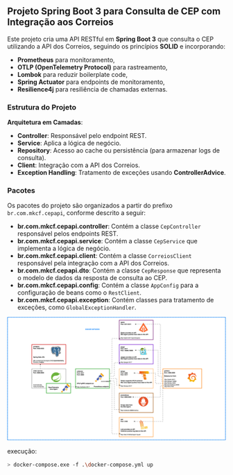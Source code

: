 ## Projeto Spring Boot 3 para Consulta de CEP com Integração aos Correios

Este projeto cria uma API RESTful em **Spring Boot 3** que consulta o CEP utilizando a API dos Correios, seguindo os princípios **SOLID** e incorporando:
- **Prometheus** para monitoramento,
- **OTLP (OpenTelemetry Protocol)** para rastreamento,
- **Lombok** para reduzir boilerplate code,
- **Spring Actuator** para endpoints de monitoramento,
- **Resilience4j** para resiliência de chamadas externas.

### Estrutura do Projeto

**Arquitetura em Camadas**:
- **Controller**: Responsável pelo endpoint REST.
- **Service**: Aplica a lógica de negócio.
- **Repository**: Acesso ao cache ou persistência (para armazenar logs de consulta).
- **Client**: Integração com a API dos Correios.
- **Exception Handling**: Tratamento de exceções usando **ControllerAdvice**.

### Pacotes
Os pacotes do projeto são organizados a partir do prefixo `br.com.mkcf.cepapi`, conforme descrito a seguir:

- **br.com.mkcf.cepapi.controller**: Contém a classe `CepController` responsável pelos endpoints REST.
- **br.com.mkcf.cepapi.service**: Contém a classe `CepService` que implementa a lógica de negócio.
- **br.com.mkcf.cepapi.client**: Contém a classe `CorreiosClient` responsável pela integração com a API dos Correios.
- **br.com.mkcf.cepapi.dto**: Contém a classe `CepResponse` que representa o modelo de dados da resposta de consulta ao CEP.
- **br.com.mkcf.cepapi.config**: Contém a classe `AppConfig` para a configuração de beans como o `RestClient`.
- **br.com.mkcf.cepapi.exception**: Contém classes para tratamento de exceções, como `GlobalExceptionHandler`.


![diagram.gif](gif/diagram.gif)

execução:
```sh
> docker-compose.exe -f .\docker-compose.yml up 
```

